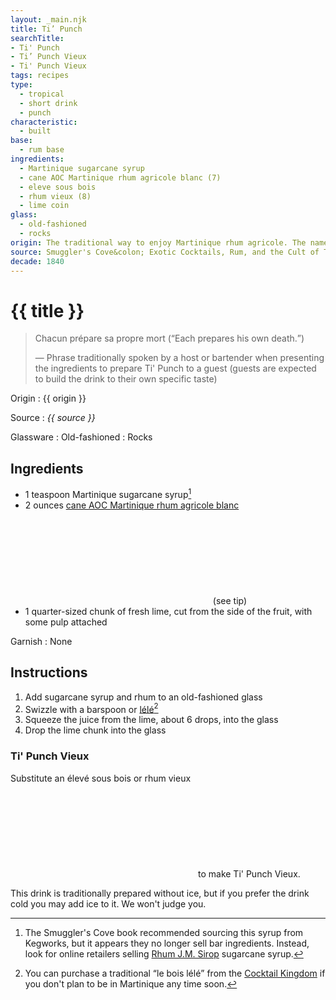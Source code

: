 ```yaml
---
layout: _main.njk
title: Ti’ Punch
searchTitle:
- Ti' Punch
- Ti’ Punch Vieux
- Ti' Punch Vieux
tags: recipes
type:
  - tropical
  - short drink
  - punch
characteristic:
  - built
base:
  - rum base
ingredients:
  - Martinique sugarcane syrup
  - cane AOC Martinique rhum agricole blanc (7)
  - eleve sous bois
  - rhum vieux (8)
  - lime coin
glass:
  - old-fashioned
  - rocks
origin: The traditional way to enjoy Martinique rhum agricole. The name comes from Haitian creole <q>ti ponch,</q> from French <q>petis ponch</q> (<q>little punch</q>). Various sources claim it was created to celebrate the French abolition of slavery on 27 April 1848, a story we cannot verify.
source: Smuggler's Cove&colon; Exotic Cocktails, Rum, and the Cult of Tiki
decade: 1840
---
```


<!-- markdownlint-disable MD025 -->
# {{ title }}
<!-- markdownlint-disable MD025 -->

> Chacun prépare sa propre mort (<q>Each prepares his own death.</q>)
>
> — Phrase traditionally spoken by a host or bartender when presenting the ingredients to prepare Ti' Punch to a guest (guests are expected to build the drink to their own specific taste)

Origin
  : {{ origin }}

Source
  : <cite>{{ source }}</cite>

Glassware
  : Old-fashioned
  : Rocks

## Ingredients

- 1 teaspoon Martinique sugarcane syrup[^1]
- 2 ounces [cane AOC Martinique rhum agricole blanc](/rums/03-rhum-cane-aoc-martinique-rhum-agricole-blanc/)<icon-l space="1em" label="(7)"><span class="with-icon"><svg class="icon"><use href="/assets/images/icons/circle-7.svg#circle-7"></use></svg></span></icon-l><span class="after-icon"></span>(see tip)
- 1 quarter-sized chunk of fresh lime, cut from the side of the fruit, with some pulp attached

[^1]: The Smuggler's Cove book recommended sourcing this syrup from Kegworks, but it appears they no longer sell bar ingredients. Instead, look for online retailers selling <a href="https://bit.ly/3WEiuK1" target="_blank" rel="external noopener">Rhum J.M. Sirop</a> sugarcane syrup.

Garnish
  : None

## Instructions

1. Add sugarcane syrup and rhum to an old-fashioned glass
2. Swizzle with a barspoon or <a href="https://www.uncommoncaribbean.com/martinique/uncommon-buy-le-bois-lele-the-authentic-caribbean-swizzle-stick/" target="_blank" rel="external noopener">lélé</a>[^2]
3. Squeeze the juice from the lime, about 6 drops, into the glass
4. Drop the lime chunk into the glass

[^2]: You can purchase a traditional <q>le bois lélé</q> from the <a href="https://cocktailkingdom.com/products/swizzle-stick" target="_blank" rel="external noopener">Cocktail Kingdom</a> if you don't plan to be in Martinique any time soon.

<tiki-callout type="tip">

### Ti' Punch Vieux

  Substitute an élevé sous bois or rhum vieux<icon-l space="1em" label="(8)"><span class="with-icon"><svg class="icon"><use href="/assets/images/icons/circle-8.svg#circle-8"></use></svg></span></icon-l><span class="after-icon"></span>to make Ti' Punch Vieux.

</tiki-callout>
<tiki-callout type="note">

  This drink is traditionally prepared without ice, but if you prefer the drink cold you may add ice to it. We won't judge you.

</tiki-callout>
